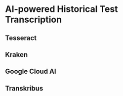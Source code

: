 # AI-powered Historical Test Transcription

## Tesseract



## Kraken 

## Google Cloud AI 

## Transkribus